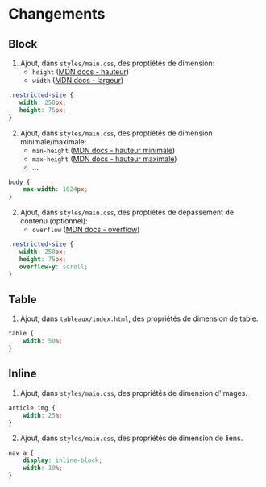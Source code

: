 # Changements

## Block

 1. Ajout, dans `styles/main.css`, des proptiétés de dimension:
    - `height` ([MDN docs - hauteur](https://developer.mozilla.org/fr/docs/Web/CSS/height))
    - `width` ([MDN docs - largeur](https://developer.mozilla.org/fr/docs/Web/CSS/width))

 ```css
 .restricted-size {
    width: 250px;
    height: 75px;
}
``` 

 2. Ajout, dans `styles/main.css`, des proptiétés de dimension minimale/maximale: 
    - `min-height` ([MDN docs - hauteur minimale](https://developer.mozilla.org/fr/docs/Web/CSS/min-height))
    - `max-height` ([MDN docs - hauteur maximale](https://developer.mozilla.org/fr/docs/Web/CSS/max-height))
    - ...

```css
body {
    max-width: 1024px;
}
```

 2. Ajout, dans `styles/main.css`, des proptiétés de dépassement de contenu (optionnel):
    - `overflow` ([MDN docs - overflow](https://developer.mozilla.org/fr/docs/Web/CSS/overflow))

 ```css
 .restricted-size {
    width: 250px;
    height: 75px;
    overflow-y: scroll;
}
``` 

## Table

 1. Ajout, dans `tableaux/index.html`, des propriétés de dimension de table.
   
```css
table {
    width: 50%;
}
```

## Inline

 1. Ajout, dans `styles/main.css`, des propriétés de dimension d'images.

```css
article img {
    width: 25%;
}
```

 2. Ajout, dans `styles/main.css`, des propriétés de dimension de liens.

```css
nav a {
    display: inline-block;
    width: 10%;
}
```
